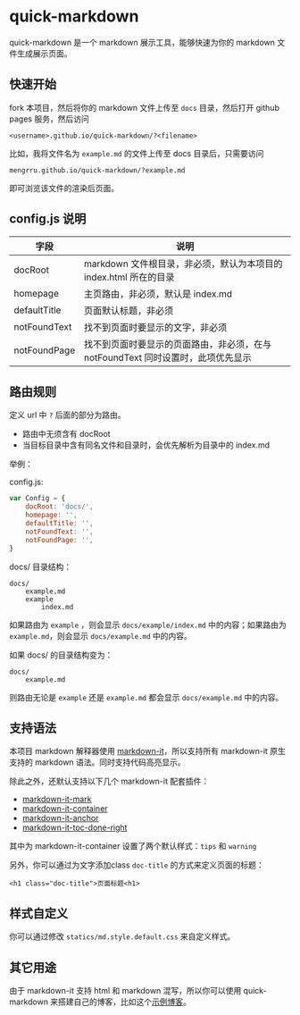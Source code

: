 # quick-markdown

quick-markdown 是一个 markdown 展示工具，能够快速为你的 markdown 文件生成展示页面。

## 快速开始

fork 本项目，然后将你的 markdown 文件上传至 `docs` 目录，然后打开 github pages 服务，然后访问

```
<username>.github.io/quick-markdown/?<filename>
```

比如，我将文件名为 `example.md` 的文件上传至 docs 目录后，只需要访问

```
mengrru.github.io/quick-markdown/?example.md
```

即可浏览该文件的渲染后页面。

## config.js 说明

| 字段 | 说明 |
|----|----|
| docRoot | markdown 文件根目录，非必须，默认为本项目的 index.html 所在的目录 |
| homepage | 主页路由，非必须，默认是 index.md |
| defaultTitle | 页面默认标题，非必须 |
| notFoundText | 找不到页面时要显示的文字，非必须 |
| notFoundPage | 找不到页面时要显示的页面路由，非必须，在与 notFoundText 同时设置时，此项优先显示 |

## 路由规则

定义 url 中 `?` 后面的部分为路由。

- 路由中无须含有 docRoot
- 当目标目录中含有同名文件和目录时，会优先解析为目录中的 index.md

举例：

config.js:

```js
var Config = {
    docRoot: 'docs/',
    homepage: '',
    defaultTitle: '',
    notFoundText: '',
    notFoundPage: '',
}
```

docs/ 目录结构：

```
docs/
    example.md
    example
        index.md
```

如果路由为 `example` ，则会显示 `docs/example/index.md` 中的内容；如果路由为 `example.md`，则会显示 `docs/example.md` 中的内容。

如果 docs/ 的目录结构变为：

```
docs/
    example.md
```
则路由无论是 `example` 还是 `example.md` 都会显示 `docs/example.md` 中的内容。

## 支持语法

本项目 markdown 解释器使用 [markdown-it](https://github.com/markdown-it/markdown-it)，所以支持所有 markdown-it 原生支持的 markdown 语法。同时支持代码高亮显示。

除此之外，还默认支持以下几个 markdown-it 配套插件：

- [markdown-it-mark](https://github.com/markdown-it/markdown-it-mark)
- [markdown-it-container](https://github.com/markdown-it/markdown-it-container)
- [markdown-it-anchor](https://github.com/valeriangalliat/markdown-it-anchor)
- [markdown-it-toc-done-right](https://github.com/nagaozen/markdown-it-toc-done-right)

其中为 markdown-it-container 设置了两个默认样式：`tips` 和 `warning`

另外，你可以通过为文字添加class `doc-title` 的方式来定义页面的标题：

```
<h1 class="doc-title">页面标题<h1>
```

## 样式自定义

你可以通过修改 `statics/md.style.default.css` 来自定义样式。

## 其它用途

由于 markdown-it 支持 html 和 markdown 混写，所以你可以使用 quick-markdown 来搭建自己的博客，比如这个[示例博客](https://github.com/mengrru/mengrru.github.io)。
